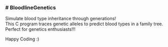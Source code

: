 <h3># BloodlineGenetics</h3>
<p>
  Simulate blood type inheritance through generations! <br>
  This C program traces genetic alleles to predict blood types in a family tree. <br>
  Perfect for genetics enthusiasts!!!
</p>
Happy Coding :)
